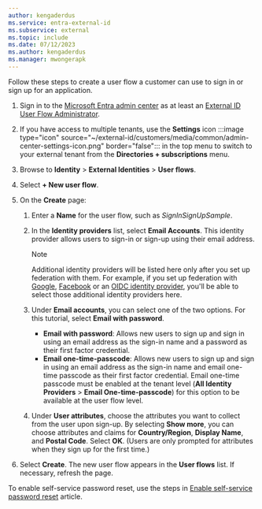 ```yaml
---
author: kengaderdus
ms.service: entra-external-id
ms.subservice: external
ms.topic: include
ms.date: 07/12/2023
ms.author: kengaderdus
ms.manager: mwongerapk
---
```

Follow these steps to create a user flow a customer can use to sign in or sign up for an application.

1. Sign in to the [Microsoft Entra admin center](https://entra.microsoft.com) as at least an [External ID User Flow Administrator](~/identity/role-based-access-control/permissions-reference.md#external-id-user-flow-administrator).  
1. If you have access to multiple tenants, use the **Settings** icon :::image type="icon" source="~/external-id/customers/media/common/admin-center-settings-icon.png" border="false"::: in the top menu to switch to your external tenant from the **Directories + subscriptions** menu. 
1. Browse to **Identity** > **External Identities** > **User flows**.
1. Select **+ New user flow**.
1. On the **Create** page:

   1. Enter a **Name** for the user flow, such as *SignInSignUpSample*.
   1. In the **Identity providers** list, select **Email Accounts**. This identity provider allows users to sign-in or sign-up using their email address.
   
         > [!NOTE]
         > Additional identity providers will be listed here only after you set up federation with them. For example, if you set up federation with [Google](../../how-to-google-federation-customers.md), [Facebook](../../how-to-facebook-federation-customers.md) or an [OIDC identity provider](how-to-custom-oidc-federation-customers.md), you'll be able to select those additional identity providers here.  

   1. Under **Email accounts**, you can select one of the two options. For this tutorial, select **Email with password**.

      - **Email with password**: Allows new users to sign up and sign in using an email address as the sign-in name and a password as their first factor credential.  
      - **Email one-time-passcode**: Allows new users to sign up and sign in using an email address as the sign-in name and email one-time passcode as their first factor credential. Email one-time passcode must be enabled at the tenant level (**All Identity Providers** > **Email One-time-passcode**) for this option to be available at the user flow level. 

   1. Under **User attributes**, choose the attributes you want to collect from the user upon sign-up. By selecting **Show more**, you can choose attributes and claims for **Country/Region**, **Display Name**, and **Postal Code**. Select **OK**. (Users are only prompted for attributes when they sign up for the first time.)

1. Select **Create**. The new user flow appears in the **User flows** list. If necessary, refresh the page.

To enable self-service password reset, use the steps in [Enable self-service password reset](../../how-to-enable-password-reset-customers.md) article.
